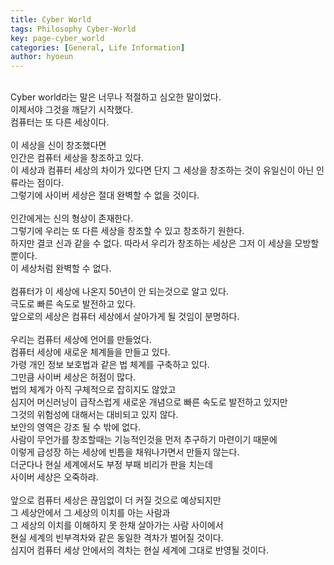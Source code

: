 ```yaml
---
title: Cyber World
tags: Philosophy Cyber-World
key: page-cyber_world
categories: [General, Life Information]
author: hyoeun
---
```

<br>
Cyber world라는 말은 너무나 적절하고 심오한 말이었다.<br>
이제서야 그것을 깨닫기 시작했다.<br>
컴퓨터는 또 다른 세상이다.<br>
<br>
이 세상을 신이 창조했다면<br>
인간은 컴퓨터 세상을 창조하고 있다.<br>
이 세상과 컴퓨터 세상의 차이가 있다면 단지 그 세상을 창조하는 것이 유일신이 아닌 인류라는 점이다.<br>
그렇기에 사이버 세상은 절대 완벽할 수 없을 것이다.<br>
<br>
인간에게는 신의 형상이 존재한다.<br>
그렇기에 우리는 또 다른 세상을 창조할 수 있고 창조하기 원한다.<br>
하지만 결코 신과 같을 수 없다. 따라서 우리가 창조하는 세상은 그저 이 세상을 모방할 뿐이다.<br>
이 세상처럼 완벽할 수 없다.<br>
<br>
컴퓨터가 이 세상에 나온지 50년이 안 되는것으로 알고 있다.<br>
극도로 빠른 속도로 발전하고 있다.<br>
앞으로의 세상은 컴퓨터 세상에서 살아가게 될 것임이 분명하다.<br>
<br>
우리는 컴퓨터 세상에 언어를 만들었다.<br>
컴퓨터 세상에 새로운 체계들을 만들고 있다.<br>
가령 개인 정보 보호법과 같은 법 체계를 구축하고 있다.<br>
그만큼 사이버 세상은 허점이 많다.<br>
법의 체계가 아직 구체적으로 잡히지도 않았고<br>
심지어 머신러닝이 급작스럽게 새로운 개념으로 빠른 속도로 발전하고 있지만<br>
그것의 위험성에 대해서는 대비되고 있지 않다.<br>
보안의 영역은 강조 될 수 밖에 없다.<br>
사람이 무언가를 창조할때는 기능적인것을 먼저 추구하기 마련이기 때문에<br>
이렇게 급성장 하는 세상에 빈틈을 채워나가면서 만들지 않는다.<br>
더군다나 현실 세계에서도 부정 부패 비리가 판을 치는데<br>
사이버 세상은 오죽하랴.<br>
<br>
앞으로 컴퓨터 세상은 끊임없이 더 커질 것으로 예상되지만<br>
그 세상안에서 그 세상의 이치를 아는 사람과<br>
그 세상의 이치를 이해하지 못 한채 살아가는 사람 사이에서<br>
현실 세계의 빈부격차와 같은 동일한 격차가 벌어질 것이다.<br>
심지어 컴퓨터 세상 안에서의 격차는 현실 세계에 그대로 반영될 것이다.<br>
